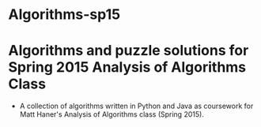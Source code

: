 # Algorithms-sp15
Algorithms and puzzle solutions for Spring 2015 Analysis of Algorithms Class
=====
* A collection of algorithms written in Python and Java as coursework for Matt Haner's Analysis of Algorithms class (Spring 2015). 
